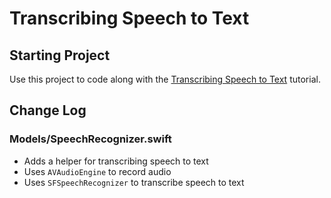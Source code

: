 # Transcribing Speech to Text

## Starting Project

Use this project to code along with the [Transcribing Speech to Text](https://developer.apple.com/tutorials/apt-app-dev-training/transcribing-speech-to-text) tutorial.

## Change Log

### Models/SpeechRecognizer.swift

* Adds a helper for transcribing speech to text
* Uses `AVAudioEngine` to record audio
* Uses `SFSpeechRecognizer` to transcribe speech to text
